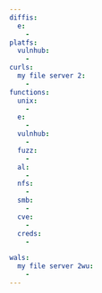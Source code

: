 ```yaml
---
diffis:
  e:
    -
platfs:
  vulnhub:
    -
curls:
  my file server 2:
    -
functions:
  unix:
    -
  e:
    -
  vulnhub:
    -
  fuzz:
    -
  al:
    -
  nfs:
    -
  smb:
    -
  cve:
    -
  creds:
    -

wals:
  my file server 2wu:
    -
---
```

